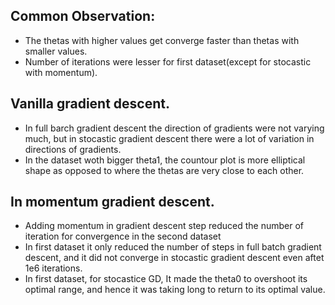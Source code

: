 ## Common Observation:
- The thetas with higher values get converge faster than thetas with smaller values.
- Number of iterations were lesser for first dataset(except for stocastic with momentum).
  
## Vanilla gradient descent.

- In full barch gradient descent the direction of gradients were not varying much, but in stocastic gradient descent there were a lot of variation in directions of gradients.
- In the dataset woth bigger theta1, the countour plot is more elliptical shape as opposed to where the thetas are very close to each other.

 ## In momentum gradient descent.

- Adding momentum in gradient descent step reduced the number of iteration for convergence in the second dataset
- In first dataset it only reduced the number of steps in full batch gradient descent, and it did not converge in stocastic gradient descent even aftet 1e6 iterations.
- In first dataset, for stocastice GD, It made the theta0 to overshoot its optimal range, and hence it was taking long to return to its optimal value.
